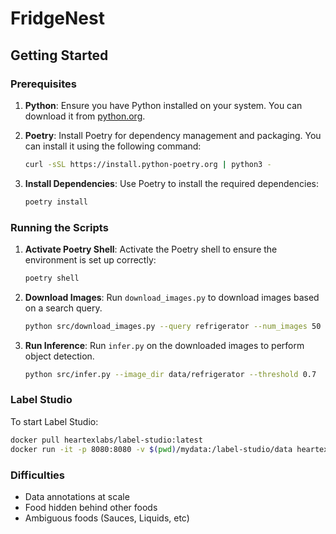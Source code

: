 # FridgeNest

## Getting Started

### Prerequisites

1. **Python**: Ensure you have Python installed on your system. You can download it from [python.org](https://www.python.org/).

2. **Poetry**: Install Poetry for dependency management and packaging. You can install it using the following command:
    ```sh
    curl -sSL https://install.python-poetry.org | python3 -
    ```

3. **Install Dependencies**: Use Poetry to install the required dependencies:
    ```sh
    poetry install
    ```

### Running the Scripts

1. **Activate Poetry Shell**: Activate the Poetry shell to ensure the environment is set up correctly:
    ```sh
    poetry shell
    ```

2. **Download Images**: Run `download_images.py` to download images based on a search query.
    ```sh
    python src/download_images.py --query refrigerator --num_images 50
    ```

3. **Run Inference**: Run `infer.py` on the downloaded images to perform object detection.
    ```sh
    python src/infer.py --image_dir data/refrigerator --threshold 0.7
    ```

### Label Studio

To start Label Studio:
```bash
docker pull heartexlabs/label-studio:latest
docker run -it -p 8080:8080 -v $(pwd)/mydata:/label-studio/data heartexlabs/label-studio:latest
```

### Difficulties

- Data annotations at scale
- Food hidden behind other foods
- Ambiguous foods (Sauces, Liquids, etc)

